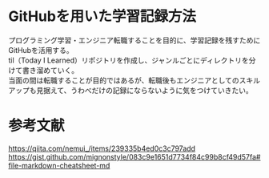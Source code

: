 # GitHubを用いた学習記録方法
プログラミング学習・エンジニア転職することを目的に、学習記録を残すためにGitHubを活用する。  
til（Today I Learned）リポジトリを作成し、ジャンルごとにディレクトリを分けて書き溜めていく。  
当面の間は転職することが目的ではあるが、転職後もエンジニアとしてのスキルアップも見据えて、うわべだけの記録にならないように気をつけていきたい。

# 参考文献
https://qiita.com/nemui_/items/239335b4ed0c3c797add  
https://gist.github.com/mignonstyle/083c9e1651d7734f84c99b8cf49d57fa#file-markdown-cheatsheet-md
